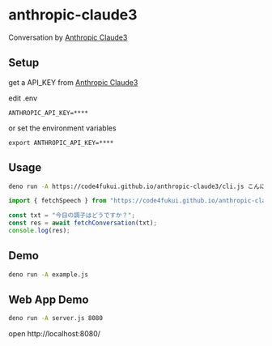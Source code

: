 # anthropic-claude3

Conversation by [Anthropic Claude3](https://www.anthropic.com/claude)

## Setup

get a API_KEY from [Anthropic Claude3](https://www.anthropic.com/claude)

edit .env
```
ANTHROPIC_API_KEY=****
```
or set the environment variables
```
export ANTHROPIC_API_KEY=****
```

## Usage

```sh
deno run -A https://code4fukui.github.io/anthropic-claude3/cli.js こんにちは
```

```JavaScript
import { fetchSpeech } from "https://code4fukui.github.io/anthropic-claude3/fetchConversation.js"

const txt = "今日の調子はどうですか？";
const res = await fetchConversation(txt);
console.log(res);
```

## Demo

```sh
deno run -A example.js
```

## Web App Demo

```sh
deno run -A server.js 8080
```
open http://localhost:8080/
